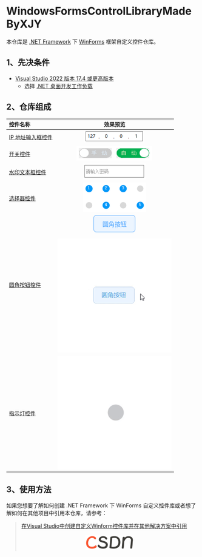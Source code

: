 # WindowsFormsControlLibraryMadeByXJY

本仓库是 [.NET Framework](https://dotnet.microsoft.com/zh-cn/learn/dotnet/what-is-dotnet-framework "什么是.NET Framework? 一个软件开发框架") 下 [WinForms](https://learn.microsoft.com/zh-cn/dotnet/desktop/winforms/?view=netframeworkdesktop-4.8 ".NET 的 Windows 窗体相关文档 | Microsoft Learn") 框架自定义控件仓库。

## 1、先决条件

* [Visual Studio 2022 版本 17.4 或更高版本](https://visualstudio.microsoft.com/zh-hans/downloads/)
  * 选择 [.NET 桌面开发工作负载](https://learn.microsoft.com/zh-cn/visualstudio/install/modify-visual-studio?view=vs-2022&preserve-view=true#modify-workloads)

## 2、仓库组成

<style>
    .button {
        width: 110px;                           /* 控制按钮的宽度 */
        height: 45px;                           /* 控制按钮的高度 */
        border-radius: 7px;                     /* 控制按钮的圆角尺寸 */
        color: #409EFF;                         /* 控制文本颜色 */
        background-color: #ECF5FF;              /* 控制按钮底色 */
        border-color: #409EFF;                  /* 控制轮廓颜色 */
        border-width: 1px;                      /* 控制边框大小 */
        border-style: solid;                    /* 设置边框样式为实线 */
        font-family: 'Microsoft YaHei';         /* 设置字体为微软雅黑 */
        font-size: 12pt;                        /* 设置字体大小为12pt */
        cursor: pointer;                        /* 设置鼠标移入按钮时光标样式为“手” */
    }
    .button:hover {
        color: #FFFFFF;                         /* 控制鼠标移入按钮时的文本颜色 */
        background-color: #409EFF;              /* 控制鼠标移入按钮时的按钮底色 */
    }
    .button:active{
        background-color: #3A8EE6;              /* 控制按钮被按下时的按钮底色 */
    }
</style>

|控件名称|效果预览|
|:---|:---:|
|[IP 地址输入框控件](./IPAddrInputer/README.md)|![IPAddrInputer](./images/IPAddrInputer.PNG)|
|[开关控件](./Switch/README.md)|![Switch](./images/Switch.png)|
|[水印文本框控件](./WatermarkTextBox/README.md)|![WatermarkTextBox](./images/WatermarkTextBox.PNG)|
|[选择器控件](./Selector/README.md)|![Selector](./images/Selector.PNG)|
|[圆角按钮控件](./RoundButton/README.md)|<div align="center"><button class="button">圆角按钮</button></div><br>![RoundButton](./images/RoundButton.gif)|
|[指示灯控件](./IndicatorLight/README.md)|![IndicatorLight](./images/IndicatorLight.gif)|

## 3、使用方法

如果您想要了解如何创建 .NET Framework 下 WinForms 自定义控件库或者想了解如何在其他项目中引用本仓库，请参考：
> [在Visual Studio中创建自定义Winform控件库并在其他解决方案中引用](https://blog.csdn.net/YMGogre/article/details/126508042 "【入门级图文教程】在Visual Studio中创建自定义Winform控件库并在其他解决方案中引用 - CSDN 博客")
> <div align="center"><img src="./images/csdn.png" alt="csdn" width="128"></div>